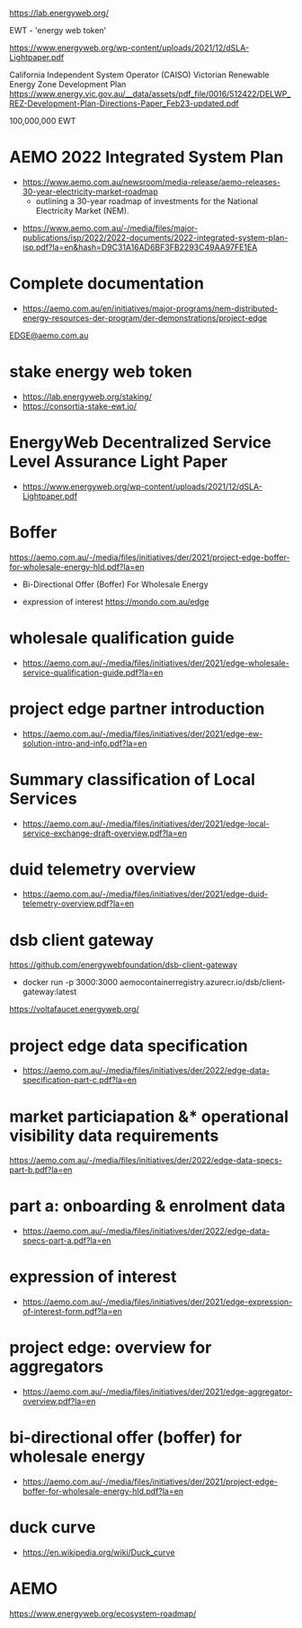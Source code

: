 https://lab.energyweb.org/

EWT - 'energy web token'

https://www.energyweb.org/wp-content/uploads/2021/12/dSLA-Lightpaper.pdf

California Independent System Operator (CAISO)
Victorian Renewable Energy Zone Development Plan
https://www.energy.vic.gov.au/__data/assets/pdf_file/0016/512422/DELWP_REZ-Development-Plan-Directions-Paper_Feb23-updated.pdf

100,000,000 EWT

# AEMO 2022 Integrated System Plan
* https://www.aemo.com.au/newsroom/media-release/aemo-releases-30-year-electricity-market-roadmap
    - outlining a 30-year roadmap of investments for the National Electricity Market (NEM).
- https://www.aemo.com.au/-/media/files/major-publications/isp/2022/2022-documents/2022-integrated-system-plan-isp.pdf?la=en&hash=D9C31A16AD6BF3FB2293C49AA97FE1EA



# Complete documentation 
- https://aemo.com.au/en/initiatives/major-programs/nem-distributed-energy-resources-der-program/der-demonstrations/project-edge

EDGE@aemo.com.au


# stake energy web token
- https://lab.energyweb.org/staking/
- https://consortia-stake-ewt.io/

# EnergyWeb Decentralized Service Level Assurance Light Paper
* https://www.energyweb.org/wp-content/uploads/2021/12/dSLA-Lightpaper.pdf



# Boffer
https://aemo.com.au/-/media/files/initiatives/der/2021/project-edge-boffer-for-wholesale-energy-hld.pdf?la=en
* Bi-Directional Offer (Boffer) For
Wholesale Energy


* expression of interest
https://mondo.com.au/edge

# wholesale qualification guide
* https://aemo.com.au/-/media/files/initiatives/der/2021/edge-wholesale-service-qualification-guide.pdf?la=en


# project edge partner introduction
- https://aemo.com.au/-/media/files/initiatives/der/2021/edge-ew-solution-intro-and-info.pdf?la=en

# Summary classification of Local Services
- https://aemo.com.au/-/media/files/initiatives/der/2021/edge-local-service-exchange-draft-overview.pdf?la=en

# duid telemetry overview
- https://aemo.com.au/-/media/files/initiatives/der/2021/edge-duid-telemetry-overview.pdf?la=en


# dsb client gateway
https://github.com/energywebfoundation/dsb-client-gateway

* docker run -p 3000:3000 aemocontainerregistry.azurecr.io/dsb/client-gateway:latest

https://voltafaucet.energyweb.org/

# project edge data specification
* https://aemo.com.au/-/media/files/initiatives/der/2022/edge-data-specification-part-c.pdf?la=en

# market particiapation &* operational visibility data requirements
https://aemo.com.au/-/media/files/initiatives/der/2022/edge-data-specs-part-b.pdf?la=en

# part a: onboarding & enrolment data
* https://aemo.com.au/-/media/files/initiatives/der/2022/edge-data-specs-part-a.pdf?la=en

# expression of interest
* https://aemo.com.au/-/media/files/initiatives/der/2021/edge-expression-of-interest-form.pdf?la=en

# project edge: overview for aggregators
* https://aemo.com.au/-/media/files/initiatives/der/2021/edge-aggregator-overview.pdf?la=en

# bi-directional offer (boffer) for wholesale energy
* https://aemo.com.au/-/media/files/initiatives/der/2021/project-edge-boffer-for-wholesale-energy-hld.pdf?la=en


# duck curve
* https://en.wikipedia.org/wiki/Duck_curve


# 
# AEMO
https://www.energyweb.org/ecosystem-roadmap/

